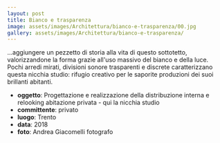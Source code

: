 ```yaml
---
layout: post
title: Bianco e trasparenza
image: assets/images/Architettura/bianco-e-trasparenza/00.jpg
gallery: assets/images/Architettura/bianco-e-trasparenza/
---
```


...aggiungere un pezzetto di storia alla vita di questo sottotetto, valorizzandone la forma grazie all'uso massivo del bianco e della luce. Pochi arredi mirati, divisioni sonore trasparenti e discrete caratterizzano questa nicchia studio: rifugio creativo per le saporite produzioni dei suoi brillanti abitanti.

- **oggetto**: Progettazione e realizzazione della distribuzione interna e relooking abitazione privata - qui la nicchia studio
- **committente**: privato
- **luogo**: Trento
- **data**: 2018
- **foto**: Andrea Giacomelli fotografo

